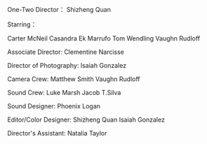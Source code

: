 One-Two
Director：
Shizheng Quan

Starring：

Carter McNeil
Casandra Ek Marrufo
Tom Wendling
Vaughn Rudloff

Associate Director:
Clementine Narcisse

Director of Photography:
Isaiah Gonzalez

Camera Crew:
Matthew Smith
Vaughn Rudloff

Sound Crew:
Luke Marsh
Jacob T.Silva

Sound Designer:
Phoenix Logan

Editor/Color Designer:
Shizheng Quan
Isaiah Gonzalez

Director's Assistant:
Natalia Taylor
